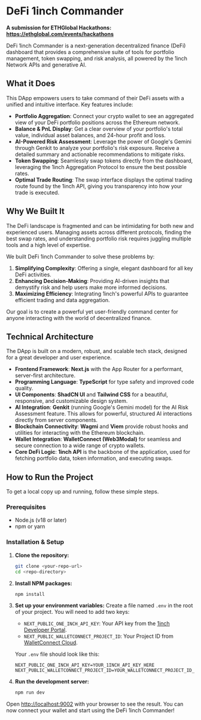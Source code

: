 # DeFi 1inch Commander

**A submission for ETHGlobal Hackathons: https://ethglobal.com/events/hackathons**

DeFi 1inch Commander is a next-generation decentralized finance (DeFi) dashboard that provides a comprehensive suite of tools for portfolio management, token swapping, and risk analysis, all powered by the 1inch Network APIs and generative AI.

## What it Does

This DApp empowers users to take command of their DeFi assets with a unified and intuitive interface. Key features include:

*   **Portfolio Aggregation**: Connect your crypto wallet to see an aggregated view of your DeFi portfolio positions across the Ethereum network.
*   **Balance & PnL Display**: Get a clear overview of your portfolio's total value, individual asset balances, and 24-hour profit and loss.
*   **AI-Powered Risk Assessment**: Leverage the power of Google's Gemini through Genkit to analyze your portfolio's risk exposure. Receive a detailed summary and actionable recommendations to mitigate risks.
*   **Token Swapping**: Seamlessly swap tokens directly from the dashboard, leveraging the 1inch Aggregation Protocol to ensure the best possible rates.
*   **Optimal Trade Routing**: The swap interface displays the optimal trading route found by the 1inch API, giving you transparency into how your trade is executed.

## Why We Built It

The DeFi landscape is fragmented and can be intimidating for both new and experienced users. Managing assets across different protocols, finding the best swap rates, and understanding portfolio risk requires juggling multiple tools and a high level of expertise.

We built DeFi 1inch Commander to solve these problems by:

1.  **Simplifying Complexity**: Offering a single, elegant dashboard for all key DeFi activities.
2.  **Enhancing Decision-Making**: Providing AI-driven insights that demystify risk and help users make more informed decisions.
3.  **Maximizing Efficiency**: Integrating 1inch's powerful APIs to guarantee efficient trading and data aggregation.

Our goal is to create a powerful yet user-friendly command center for anyone interacting with the world of decentralized finance.

## Technical Architecture

The DApp is built on a modern, robust, and scalable tech stack, designed for a great developer and user experience.

*   **Frontend Framework**: **Next.js** with the App Router for a performant, server-first architecture.
*   **Programming Language**: **TypeScript** for type safety and improved code quality.
*   **UI Components**: **ShadCN UI** and **Tailwind CSS** for a beautiful, responsive, and customizable design system.
*   **AI Integration**: **Genkit** (running Google's Gemini model) for the AI Risk Assessment feature. This allows for powerful, structured AI interactions directly from server components.
*   **Blockchain Connectivity**: **Wagmi** and **Viem** provide robust hooks and utilities for interacting with the Ethereum blockchain.
*   **Wallet Integration**: **WalletConnect (Web3Modal)** for seamless and secure connection to a wide range of crypto wallets.
*   **Core DeFi Logic**: **1inch API** is the backbone of the application, used for fetching portfolio data, token information, and executing swaps.

## How to Run the Project

To get a local copy up and running, follow these simple steps.

### Prerequisites

*   Node.js (v18 or later)
*   npm or yarn

### Installation & Setup

1.  **Clone the repository:**
    ```sh
    git clone <your-repo-url>
    cd <repo-directory>
    ```

2.  **Install NPM packages:**
    ```sh
    npm install
    ```

3.  **Set up your environment variables:**
    Create a file named `.env` in the root of your project. You will need to add two keys:

    *   `NEXT_PUBLIC_ONE_INCH_API_KEY`: Your API key from the [1inch Developer Portal](https://portal.1inch.dev/).
    *   `NEXT_PUBLIC_WALLETCONNECT_PROJECT_ID`: Your Project ID from [WalletConnect Cloud](https://cloud.walletconnect.com/).

    Your `.env` file should look like this:
    ```
    NEXT_PUBLIC_ONE_INCH_API_KEY=YOUR_1INCH_API_KEY_HERE
    NEXT_PUBLIC_WALLETCONNECT_PROJECT_ID=YOUR_WALLETCONNECT_PROJECT_ID_HERE
    ```

4.  **Run the development server:**
    ```sh
    npm run dev
    ```

Open [http://localhost:9002](http://localhost:9002) with your browser to see the result. You can now connect your wallet and start using the DeFi 1inch Commander!
